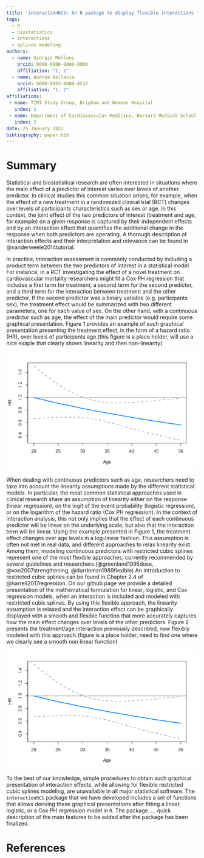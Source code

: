 ```yaml
---
title: 'interactionRCS: An R package to display flexible interactions from common statistical modeling'
tags:
  - R
  - biostatistics
  - interactions
  - splines modeling
authors:
  - name: Giorgio Melloni
    orcid: 0000-0000-0000-0000
    affiliation: "1, 2"
  - name: Andrea Bellavia
    orcid: 0000-0003-4988-4532
    affiliation: "1, 2"
affiliations:
 - name: TIMI Study Group, Brigham and Womens Hospital
   index: 1
 - name: Department of Cardiovascular Medicine, Harvard Medical School
   index: 2
date: 25 January 2022
bibliography: paper.bib
---
```


# Summary

Statistical and biostatistical research are often interested in situations where the main effect of a predictor of interest varies over levels of another predictor. In clinical studies this common situation arises, for example, when the effect of a new treatment in a randomized clinical trial (RCT) changes over levels of participants characteristics such as sex or age. In this context, the joint effect of the two predictors of interest (treatment and age, for example) on a given response is captured by their independent effects and by an interaction effect that quantifies the additional change in the response when both predictors are operating. A thorough description of interaction effects and their interpretation and relevance can be found in @vanderweele2014tutorial. 

In practice, interaction assessment is commonly conducted by including a product term between the two predictors of interest in a statistical model. For instance, in a RCT investigating the effect of a novel treatment on cardiovascular mortality researchers might fit a Cox PH regression that includes a first term for treatment, a second term for the second predictor, and a third term for the interaction between treatment and the other predictor. If the second predictor was a binary variable (e.g. participants sex), the treatment effect would be summarized with two different parameters, one for each value of sex. On the other hand, with a continuous predictor such as age, the effect of the main predictor would require some graphical presentation. Figure 1 provides an example of such graphical presentation presenting the treatment effect, in the form of a hazard ratio (HR), over levels of participants age.(this figure is a place holder, will use a nice exaple that clearly shows linearity and then non-linearity)

![Caption for example figure.\label{fig:example}](figure1.png)

When dealing with continuous predictors such as age, researchers need to take into account the linearity assumptions made by the different statistical models. In particular, the most common statistical approaches used in clinical research share an assumption of linearity either on the response (linear regression), on the logit of the event probability (logistic regression), or on the logarithm of the hazard ratio (Cox PH regression). In the context of interaction analysis, this not only implies that the effect of each continuous predictor will be linear on the underlying scale, but also that the interaction term will be linear. Using the example presented in Figure 1, the treatment effect changes over age levels in a log-linear fashion. This assumption is often not met in real data, and different approaches to relax linearity exist. Among them, modeling continuous predictors with restricted cubic splines represent one of the most flexible approaches, currently recommended by several guidelines and researchers.(@greenland1995dose, @von2007strengthening, @durrleman1989flexible) An introduction to restricted cubic splines can be found in Chapter 2.4 of @harrell2017regression. On our github page we provide a detailed presentation of the mathematical formulation for linear, logistic, and Cox regression models, when an interaction is included and modeled with restricted cubic splines. By using this flexible approach, the linearity assumption is relaxed and the interaction effect can be graphically displayed with a smooth and flexible function that more accurately captures how the main effect changes over levels of the other predictors. Figure 2 presents the treatment/age interaction previously described, now flexibly modeled with this approach.(figure is a place holder, need to find one where we clearly see a smooth non linear function)

![Caption for example figure.\label{fig:example}](figure1.png)

To the best of our knowledge, simple procedures to obtain such graphical presentation of interaction effects, while allowing for flexible restricted cubic splines modeling, are unavailable in all major statistical software. The `interactionRCS` package that we have developed includes a set of functions that allows deriving these graphical presentations after fitting a linear, logistic, or a Cox PH regression model in `R`. The package .... quick description of the main features to be added after the package has been finalized.


# References

